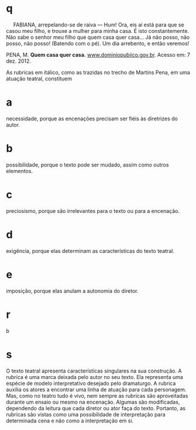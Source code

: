 # q
     FABIANA, arrepelando-se de raiva — Hum! Ora, eis aí está para que se casou meu filho, e trouxe a mulher para minha casa. É isto constantemente. Não sabe o senhor meu filho que quem casa quer casa... Já não posso, não posso, não posso! (Batendo com o pé). Um dia arrebento, e então veremos!

PENA, M. **Quem casa quer casa.** www.dominiopubiico.gov.br. Acesso em: 7 dez. 2012.

As rubricas em itálico, como as trazidas no trecho de Martins Pena, em uma atuação teatral, constituem

# a
necessidade, porque as encenações precisam ser fiéis às diretrizes do autor.

# b
possibilidade, porque o texto pode ser mudado, assim como outros elementos.

# c
preciosismo, porque são irrelevantes para o texto ou para a encenação.

# d
exigência, porque elas determinam as características do texto teatral.

# e
imposição, porque elas anulam a autonomia do diretor.

# r
b

# s
O texto teatral apresenta características singulares na sua construção. A rubrica é uma marca deixada pelo autor no seu texto. Ela representa uma espécie de modelo interpretativo desejado pelo dramaturgo. A rubrica auxilia os atores a encontrar uma linha de atuação para cada personagem. Mas, como no teatro tudo é vivo, nem sempre as rubricas são aproveitadas durante um ensaio ou mesmo na encenação. Algumas são modificadas, dependendo da leitura que cada diretor ou ator faça do texto. Portanto, as rubricas são vistas como uma possibilidade de interpretação para determinada cena e não como a interpretação em si.
